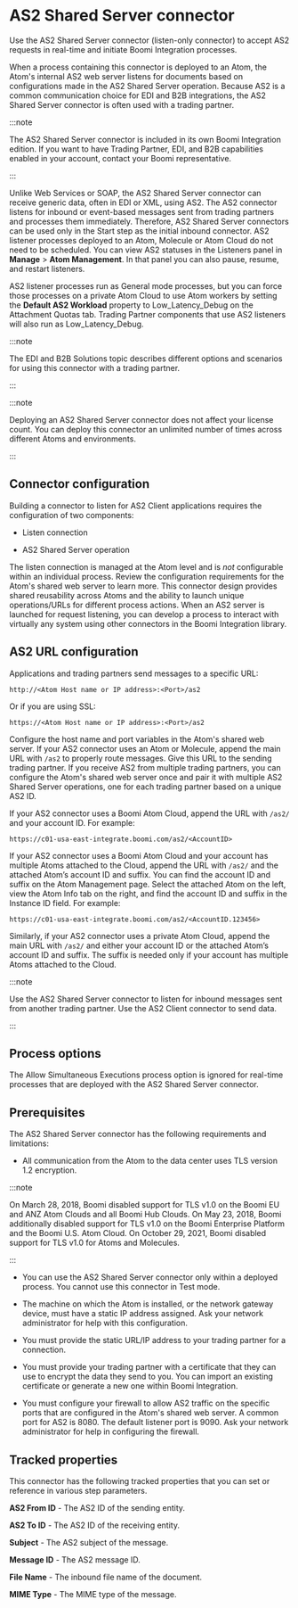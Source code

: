 # AS2 Shared Server connector 

<head>
  <meta name="guidename" content="Integration"/>
  <meta name="context" content="GUID-52f5c067-676d-417f-a68d-1207664ca092"/>
</head>


Use the AS2 Shared Server connector \(listen-only connector\) to accept AS2 requests in real-time and initiate Boomi Integration processes.

When a process containing this connector is deployed to an Atom, the Atom's internal AS2 web server listens for documents based on configurations made in the AS2 Shared Server operation. Because AS2 is a common communication choice for EDI and B2B integrations, the AS2 Shared Server connector is often used with a trading partner.


:::note

The AS2 Shared Server connector is included in its own Boomi Integration edition. If you want to have Trading Partner, EDI, and B2B capabilities enabled in your account, contact your Boomi representative.

:::

Unlike Web Services or SOAP, the AS2 Shared Server connector can receive generic data, often in EDI or XML, using AS2. The AS2 connector listens for inbound or event-based messages sent from trading partners and processes them immediately. Therefore, AS2 Shared Server connectors can be used only in the Start step as the initial inbound connector. AS2 listener processes deployed to an Atom, Molecule or Atom Cloud do not need to be scheduled. You can view AS2 statuses in the Listeners panel in **Manage** \> **Atom Management**. In that panel you can also pause, resume, and restart listeners.

AS2 listener processes run as General mode processes, but you can force those processes on a private Atom Cloud to use Atom workers by setting the **Default AS2 Workload** property to Low\_Latency\_Debug on the Attachment Quotas tab. Trading Partner components that use AS2 listeners will also run as Low\_Latency\_Debug.


:::note

The EDI and B2B Solutions topic describes different options and scenarios for using this connector with a trading partner.

:::


:::note

Deploying an AS2 Shared Server connector does not affect your license count. You can deploy this connector an unlimited number of times across different Atoms and environments.

:::

## Connector configuration 

Building a connector to listen for AS2 Client applications requires the configuration of two components:

-   Listen connection

-   AS2 Shared Server operation


The listen connection is managed at the Atom level and is *not* configurable within an individual process. Review the configuration requirements for the Atom's shared web server to learn more. This connector design provides shared reusability across Atoms and the ability to launch unique operations/URLs for different process actions. When an AS2 server is launched for request listening, you can develop a process to interact with virtually any system using other connectors in the Boomi Integration library.

## AS2 URL configuration 

Applications and trading partners send messages to a specific URL:

```
http://<Atom Host name or IP address>:<Port>/as2
```

Or if you are using SSL:

```
https://<Atom Host name or IP address>:<Port>/as2
```

Configure the host name and port variables in the Atom's shared web server. If your AS2 connector uses an Atom or Molecule, append the main URL with `/as2` to properly route messages. Give this URL to the sending trading partner. If you receive AS2 from multiple trading partners, you can configure the Atom's shared web server once and pair it with multiple AS2 Shared Server operations, one for each trading partner based on a unique AS2 ID.

If your AS2 connector uses a Boomi Atom Cloud, append the URL with `/as2/` and your account ID. For example:

```
https://c01-usa-east-integrate.boomi.com/as2/<AccountID>
```

If your AS2 connector uses a Boomi Atom Cloud and your account has multiple Atoms attached to the Cloud, append the URL with `/as2/` and the attached Atom’s account ID and suffix. You can find the account ID and suffix on the Atom Management page. Select the attached Atom on the left, view the Atom Info tab on the right, and find the account ID and suffix in the Instance ID field. For example:

```
https://c01-usa-east-integrate.boomi.com/as2/<AccountID.123456>
```

Similarly, if your AS2 connector uses a private Atom Cloud, append the main URL with `/as2/` and either your account ID or the attached Atom’s account ID and suffix. The suffix is needed only if your account has multiple Atoms attached to the Cloud.


:::note

Use the AS2 Shared Server connector to listen for inbound messages sent from another trading partner. Use the AS2 Client connector to send data.

:::

## Process options 

The Allow Simultaneous Executions process option is ignored for real-time processes that are deployed with the AS2 Shared Server connector.

## Prerequisites 

The AS2 Shared Server connector has the following requirements and limitations:

- All communication from the Atom to the data center uses TLS version 1.2 encryption.

    
:::note

On March 28, 2018, Boomi disabled support for TLS v1.0 on the Boomi EU and ANZ Atom Clouds and all Boomi Hub Clouds. On May 23, 2018, Boomi additionally disabled support for TLS v1.0 on the Boomi Enterprise Platform and the Boomi U.S. Atom Cloud. On October 29, 2021, Boomi disabled support for TLS v1.0 for Atoms and Molecules.

:::

-   You can use the AS2 Shared Server connector only within a deployed process. You cannot use this connector in Test mode.

-   The machine on which the Atom is installed, or the network gateway device, must have a static IP address assigned. Ask your network administrator for help with this configuration.

-   You must provide the static URL/IP address to your trading partner for a connection.

-   You must provide your trading partner with a certificate that they can use to encrypt the data they send to you. You can import an existing certificate or generate a new one within Boomi Integration.

-   You must configure your firewall to allow AS2 traffic on the specific ports that are configured in the Atom's shared web server. A common port for AS2 is 8080. The default listener port is 9090. Ask your network administrator for help in configuring the firewall.


## Tracked properties 

This connector has the following tracked properties that you can set or reference in various step parameters.



**AS2 From ID** - 
The AS2 ID of the sending entity.

**AS2 To ID** - 
The AS2 ID of the receiving entity.

**Subject** - 
The AS2 subject of the message.

**Message ID** - 
The AS2 message ID.

**File Name** - 
The inbound file name of the document.

**MIME Type** - 
The MIME type of the message.